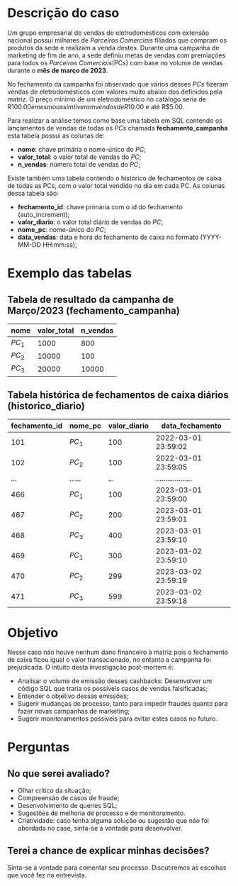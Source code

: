 # Descrição do caso
Um grupo empresarial de vendas de eletrodomésticos com extensão nacional possuí milhares de *Parceiros Comerciais* filiados que compram os produtos da sede e realizam a venda destes. Durante uma campanha de marketing de fim de ano, a sede definiu metas de vendas com premiações para todos os *Parceiros Comerciais*(PCs) com base no volume de vendas durante o **mês de março de 2023**.

No fechamento da campanha foi observado que vários desses *PCs* fizeram vendas de eletrodomésticos com valores muito abaixo dos definidos pela matriz. O preço mínimo de um eletrodoméstico no catálogo seria de R$100.00 e mesmo assim tiveram vendas de R$10.00 e até R$5.00.

Para realizar a análise temos como base uma tabela em SQL contendo os lançamentos de vendas de todas os *PCs* chamada **fechamento_campanha** esta tabela possui as colunas de:

- **nome**: chave primária o nome-único do *PC*; 
- **valor_total**: o valor total de vendas do *PC*;  
- **n_vendas**: número total de vendas do *PC*;

Existe também uma tabela contendo o histórico de fechamentos de caixa de todas as PCs, com o valor total vendido no dia em cada PC. As colunas dessa tabela são:
- **fechamento_id**: chave primária com o id do fechamento (auto_increment); 
- **valor_diario**: o valor total diário de vendas do *PC*;  
- **nome_pc**: nome-único do *PC*;
- **data_vendas**: data e hora do fechamento de caixa no formato (YYYY-MM-DD HH:mm:ss);

# Exemplo das tabelas

## Tabela de resultado da campanha de Março/2023 (fechamento_campanha)
|  nome  | valor_total | n_vendas |
|--------|-------------|----------|
| $PC_1$ | 1000        | 800      |
| $PC_2$ | 10000       | 100      |
| $PC_3$ | 20000       | 10000    |

## Tabela histórica de fechamentos de caixa diários (historico_diario)
| fechamento_id | nome_pc   | valor_diario | data_fechamento     |
|---------------|-----------|--------------|---------------------|
| 101           | $PC_1$    | 100          | 2022-03-01 23:59:02 |
| 102           | $PC_2$    | 100          | 2022-03-01 23:59:05 |
| ...           | ......    | ...          | ................... |
| 466           | $PC_1$    | 100          | 2023-03-01 23:59:00 |
| 467           | $PC_2$    | 200          | 2023-03-01 23:59:01 |
| 468           | $PC_3$    | 400          | 2023-03-01 23:59:10 |
| 469           | $PC_1$    | 300          | 2023-03-02 23:59:10 |
| 470           | $PC_2$    | 299          | 2023-03-02 23:59:19 |
| 471           | $PC_3$    | 599          | 2023-03-02 23:59:18 |

# Objetivo
Nesse caso não houve nenhum dano financeiro à matriz pois o fechamento de caixa ficou igual o valor transacionado, no entanto a campanha foi prejudicada. O intuito desta investigação post-mortem é:
- Analisar o volume de emissão desses cashbacks: Desenvolver um código SQL que traria os possíveis casos de vendas falsificadas;
- Entender o objetivo dessas emissões;
- Sugerir mudanças do processo, tanto para impedir fraudes quanto para fazer novas campanhas de marketing;
- Sugerir monitoramentos possíveis para evitar estes casos no futuro.

# Perguntas
## No que serei avaliado?
- Olhar crítico da situação;
- Compreensão de casos de fraude;
- Desenvolvimento de queries SQL; 
- Sugestões de melhoria de processo e de monitoramento.
- Criatividade: caso tenha alguma solução ou sugestão que não foi abordada no case, sinta-se a vontade para desenvolver.

## Terei a chance de explicar minhas decisões?
Sinta-se à vontade para comentar seu processo. Discutiremos as escolhas que você fez na entrevista.
